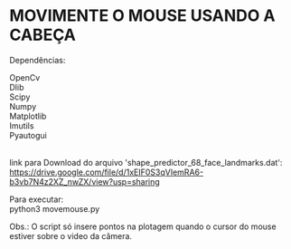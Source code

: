 # MOVIMENTE O MOUSE USANDO A CABEÇA
Dependências:

OpenCv</br>
Dlib</br>
Scipy</br>
Numpy</br>
Matplotlib</br>
Imutils</br>
Pyautogui</br>
</br>

link para Download do arquivo 'shape_predictor_68_face_landmarks.dat':  https://drive.google.com/file/d/1xEIF0S3qVIemRA6-b3vb7N4z2XZ_nwZX/view?usp=sharing 
</br>

Para executar:</br>
python3 movemouse.py

Obs.: O script só insere pontos na plotagem quando o cursor do mouse estiver sobre o video da câmera.

